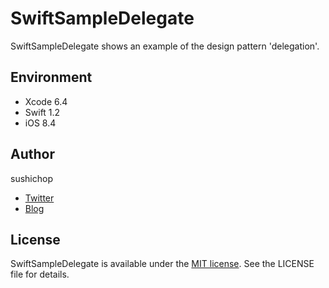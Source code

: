 # SwiftSampleDelegate

SwiftSampleDelegate shows an example of the design pattern 'delegation'.


## Environment

- Xcode 6.4
- Swift 1.2
- iOS 8.4


## Author

sushichop

- [Twitter](https://twitter.com/sushichop2012)
- [Blog](http://sushichop.blogspot.jp)


## License

[MIT]: http://www.opensource.org/licenses/mit-license.php

SwiftSampleDelegate is available under the [MIT license][MIT]. See the LICENSE file for details.